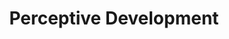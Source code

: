 ---
title: "Perceptive Development"
description: ""
treatments: "lifestyle"
colour: "success"
draft: false
---